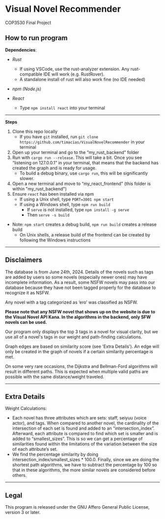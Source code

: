 # Visual Novel Recommender
COP3530 Final Project

## How to run program
**Dependencies**:
- *Rust* 
	- If using VSCode, use the rust-analyzer extension. Any rust-compatible IDE will work (e.g. RustRover).
	- A standalone install of rust will also work fine (no IDE needed)

- *npm (Node.js)* 

- *React*
	- Type `npm install react` into your terminal

---
**Steps**
1. Clone this repo locally
	- If you have `git` installed, run `git clone https://github.com/timacias/VisualNovelRecommender` in your terminal
2. Open up your terminal and go to the “my_rust_backend” folder
3. Run with `cargo run --release`. This will take a bit. Once you see “listening on 127.0.0.1” in your terminal, that means that the backend has created the graph and is ready for usage.
	- To build a debug binary, use `cargo run`, this will be significantly slower.
4. Open a new terminal and move to “my_react_frontend” (this folder is within "my_rust_backend")
5. Ensure `react` has been installed via npm
	- If using a Unix shell, type `PORT=3001 npm start`
 	- If using a Windows shell, type `npm run build`
		- If `serve` is not installed, type `npm install -g serve`
		- Then `serve -s build`

- Note: `npm start` creates a debug build, `npm run build` creates a release build
	- On Unix shells, a release build of the frontend can be created by following the Windows instructions

---
## Disclaimers

The database is from June 24th, 2024. Details of the novels such as tags are added by users so some novels (especially newer ones) may have incomplete information. As a result, some NSFW novels may pass into our database because they have not been tagged properly for the database to recognize it as NSFW.

Any novel with a tag categorized as ‘ero’ was classified as NSFW.

**Please note that any NSFW novel that shows up on the website is due to the Visual Novel API Kana. In the algorithms in the backend, only SFW novels can be used.** 

Our program only displays the top 3 tags in a novel for visual clarity, but we use all of a novel's tags in our weight and path-finding calculations.

Graph edges are based on similarity score (see 'Extra Details'). An edge will only be created in the graph of novels if a certain similarity percentage is met.

On some very rare occasions, the Dijkstra and Bellman-Ford algorithms will result in different paths. This is expected when multiple valid paths are possible with the same distance/weight traveled.

---

## Extra Details

Weight Calculations:
- Each novel has three attributes which are sets: staff, seiyuu (voice actor), and tags. When compared to another novel, the cardinality of the intersection of each set is found and added to an “intersection_index”. Afterward, each attribute is compared to find which set is smaller and is added to “smallest_sizes”. This is so we can get a percentage of similarities found within the limitations of the variation between the size of each attribute’s set.
- We find the percentage similarity by doing intersection_index/smallest_sizes * 100.0. Finally, since we are doing the shortest path algorithms, we have to subtract the percentage by 100 so that in these algorithms, the more similar novels are considered before others.

---

## Legal
This program is released under the GNU Affero General Public License, version 3 or later.
